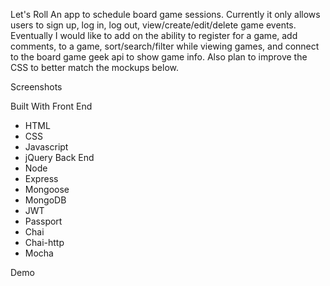 Let's Roll
An app to schedule board game sessions. Currently it only allows users to sign up, log in, log out, view/create/edit/delete game events. Eventually I would like to add on the ability to register for a game, add comments, to a game, sort/search/filter while viewing games, and connect to the board game geek api to show game info. Also plan to improve the CSS to better match the mockups below.

Screenshots

Built With
Front End
- HTML
- CSS
- Javascript
- jQuery
Back End
- Node
- Express
- Mongoose
- MongoDB
- JWT
- Passport
- Chai
- Chai-http
- Mocha

Demo
